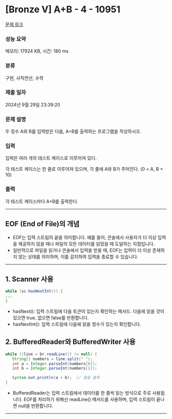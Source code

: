 # [Bronze V] A+B - 4 - 10951 

[문제 링크](https://www.acmicpc.net/problem/10951) 

### 성능 요약

메모리: 17924 KB, 시간: 180 ms

### 분류

구현, 사칙연산, 수학

### 제출 일자

2024년 9월 29일 23:39:20

### 문제 설명

<p>두 정수 A와 B를 입력받은 다음, A+B를 출력하는 프로그램을 작성하시오.</p>

### 입력 

 <p>입력은 여러 개의 테스트 케이스로 이루어져 있다.</p>

<p>각 테스트 케이스는 한 줄로 이루어져 있으며, 각 줄에 A와 B가 주어진다. (0 < A, B < 10)</p>

### 출력 

 <p>각 테스트 케이스마다 A+B를 출력한다.</p>

---

## EOF (End of File)의 개념

- EOF는 입력 스트림의 끝을 의미합니다. 예를 들어, 콘솔에서 사용자가 더 이상 입력을 제공하지 않을 때나 파일의 모든 데이터를 읽었을 때 도달하는 지점입니다.
- 일반적으로 파일을 읽거나 콘솔에서 입력을 받을 때, EOF는 입력이 더 이상 존재하지 않는 상태를 의미하며, 이를 감지하여 입력을 종료할 수 있습니다.

---

## 1. Scanner 사용

```java
while (sc.hasNextInt()) {  
...
}
```

- hasNext(): 입력 스트림에 다음 토큰이 있는지 확인하는 메서드. 다음에 읽을 것이 있으면 true, 없으면 false를 반환합니다.
- hasNextInt(): 입력 스트림에 다음에 읽을 정수가 있는지 확인합니다.

## 2. BufferedReader와 BufferedWriter 사용

```java
while ((line = br.readLine()) != null) {
   String[] numbers = line.split(" ");
   int a = Integer.parseInt(numbers[0]);
   int b = Integer.parseInt(numbers[1]);

   System.out.println(a + b);  // 합을 출력
}
```

- BufferedReader는 입력 스트림에서 데이터를 한 줄씩 읽는 방식으로 주로 사용됩니다. EOF를 처리하기 위해선 readLine() 메서드를 사용하며, 입력 스트림이 끝나면 null을 반환합니다. 
--- 
